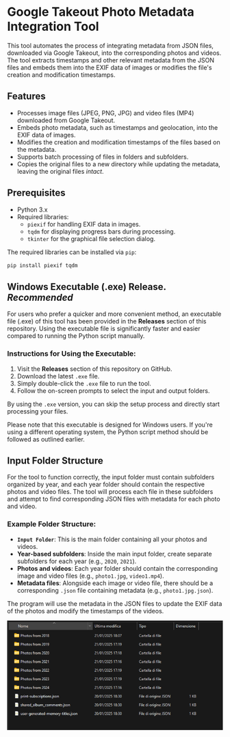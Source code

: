 # Google Takeout Photo Metadata Integration Tool

This tool automates the process of integrating metadata from JSON files, downloaded via Google Takeout, into the corresponding photos and videos. The tool extracts timestamps and other relevant metadata from the JSON files and embeds them into the EXIF data of images or modifies the file's creation and modification timestamps.

## Features

- Processes image files (JPEG, PNG, JPG) and video files (MP4) downloaded from Google Takeout.
- Embeds photo metadata, such as timestamps and geolocation, into the EXIF data of images.
- Modifies the creation and modification timestamps of the files based on the metadata.
- Supports batch processing of files in folders and subfolders.
- Copies the original files to a new directory while updating the metadata, leaving the original files *intact*.

## Prerequisites

- Python 3.x
- Required libraries:
  - `piexif` for handling EXIF data in images.
  - `tqdm` for displaying progress bars during processing.
  - `tkinter` for the graphical file selection dialog.

The required libraries can be installed via `pip`:

```bash
pip install piexif tqdm
```

## Windows Executable (.exe) Release. _Recommended_

For users who prefer a quicker and more convenient method, an executable file (.exe) of this tool has been provided in the **Releases** section of this repository. Using the executable file is significantly faster and easier compared to running the Python script manually.

### Instructions for Using the Executable:

1. Visit the **Releases** section of this repository on GitHub.
2. Download the latest `.exe` file.
3. Simply double-click the `.exe` file to run the tool.
4. Follow the on-screen prompts to select the input and output folders.

By using the `.exe` version, you can skip the setup process and directly start processing your files.

Please note that this executable is designed for Windows users. If you're using a different operating system, the Python script method should be followed as outlined earlier.


## Input Folder Structure

For the tool to function correctly, the input folder must contain subfolders organized by year, and each year folder should contain the respective photos and video files. The tool will process each file in these subfolders and attempt to find corresponding JSON files with metadata for each photo and video.

### Example Folder Structure:
- **`Input Folder`**: This is the main folder containing all your photos and videos.
- **Year-based subfolders**: Inside the main input folder, create separate subfolders for each year (e.g., `2020`, `2021`).
- **Photos and videos**: Each year folder should contain the corresponding image and video files (e.g., `photo1.jpg`, `video1.mp4`).
- **Metadata files**: Alongside each image or video file, there should be a corresponding `.json` file containing metadata (e.g., `photo1.jpg.json`).

The program will use the metadata in the JSON files to update the EXIF data of the photos and modify the timestamps of the videos.

![Example](images/example2.png)
